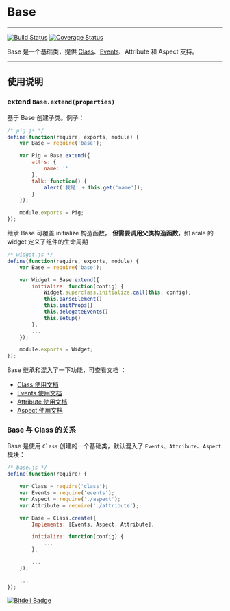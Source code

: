 # Base

---

[![Build Status](https://travis-ci.org/aralejs/base.png)](https://travis-ci.org/aralejs/base) [![Coverage Status](https://coveralls.io/repos/aralejs/base/badge.png?branch=master)](https://coveralls.io/r/aralejs/base)

Base 是一个基础类，提供 [Class](http://aralejs.org/class/)、[Events](http://aralejs.org/events/)、Attribute 和 Aspect 支持。

---

## 使用说明

### extend `Base.extend(properties)`

基于 Base 创建子类。例子：

```js
/* pig.js */
define(function(require, exports, module) {
    var Base = require('base');

    var Pig = Base.extend({
        attrs: {
            name: ''
        },
        talk: function() {
            alert('我是' + this.get('name'));
        }
    });

    module.exports = Pig;
});
```

继承 Base 可覆盖 initialize 构造函数， **但需要调用父类构造函数**，如 arale 的 widget 定义了组件的生命周期

```js
/* widget.js */
define(function(require, exports, module) {
    var Base = require('base');

    var Widget = Base.extend({
        initialize: function(config) {
            Widget.superclass.initialize.call(this, config);
            this.parseElement()
            this.initProps()
            this.delegateEvents()
            this.setup()
        },
        ...
    });

    module.exports = Widget;
});
```

Base 继承和混入了一下功能，可查看文档 ：

- [Class 使用文档](http://aralejs.org/class/)
- [Events 使用文档](http://aralejs.org/events/)
- [Attribute 使用文档](http://aralejs.org/base/docs/attribute.html)
- [Aspect 使用文档](http://aralejs.org/base/docs/aspect.html)


### Base 与 Class 的关系

Base 是使用 `Class` 创建的一个基础类，默认混入了 `Events`、`Attribute`、`Aspect` 模块：

```js
/* base.js */
define(function(require) {

    var Class = require('class');
    var Events = require('events');
    var Aspect = require('./aspect');
    var Attribute = require('./attribute');

    var Base = Class.create({
        Implements: [Events, Aspect, Attribute],

        initialize: function(config) {
            ...
        },

        ...
    });

    ...
});
```



[![Bitdeli Badge](https://d2weczhvl823v0.cloudfront.net/aralejs/base/trend.png)](https://bitdeli.com/free "Bitdeli Badge")

